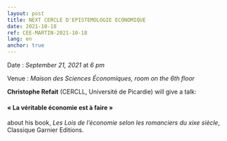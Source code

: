 ```yaml
---
layout: post
title: NEXT CERCLE D'EPISTEMOLOGIE ECONOMIQUE
date: 2021-10-18
ref: CEE-MARTIN-2021-10-18
lang: en
anchor: true
---
```


<i class="fas fa-table"></i> Date : _September 21, 2021_ at _6 pm_

<i class="fas fa-map-marked"></i> Venue : *Maison des Sciences Économiques, room on the 6th floor*

**Christophe Refait** (CERCLL, Université de Picardie) will give a talk:

#### « La véritable économie est à faire »

about his book, *Les Lois de l’économie selon les romanciers du xixe siècle*, Classique Garnier Editions.
